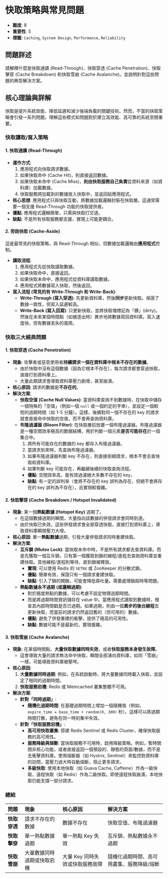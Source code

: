 # 快取策略與常見問題

- **難度**: 8
- **重要性**: 5
- **標籤**: `Caching`, `System Design`, `Performance`, `Reliability`

## 問題詳述

請解釋什麼是快取通讀 (Read-Through)、快取穿透 (Cache Penetration)、快取擊穿 (Cache Breakdown) 和快取雪崩 (Cache Avalanche)。並說明針對這些問題的典型解決方案。

## 核心理論與詳解

快取是提升系統效能、降低延遲和減少後端負載的關鍵技術。然而，不當的快取策略會引發一系列問題。理解這些模式和問題對於建立高效能、高可靠的系統至關重要。

### 快取讀取/寫入策略

#### 1. 快取通讀 (Read-Through)

- **運作方式**:
  1. 應用程式向快取請求數據。
  2. 如果快取命中 (Cache Hit)，則直接返回數據。
  3. 如果快取未命中 (Cache Miss)，**則由快取服務自己負責**從資料來源（如資料庫）加載數據。
  4. 快取服務將加載到的數據放入快取中，並返回給應用程式。
- **核心思想**: 應用程式只與快取互動，將數據加載邏輯封裝在快取層。這通常需要一個支援 Read-Through 功能的快取提供者。
- **優點**: 應用程式邏輯簡單，只需與快取打交道。
- **缺點**: 不是所有快取服務都支援，實現上可能更耦合。

#### 2. 旁路快取 (Cache-Aside)

這是最常見的快取策略，與 Read-Through 相似，但數據加載邏輯由**應用程式**控制。

- **讀取流程**:
  1. 應用程式先從快取讀取數據。
  2. 如果快取命中，直接返回。
  3. 如果快取未命中，應用程式從資料庫讀取數據。
  4. 應用程式將數據寫入快取，然後返回。
- **寫入流程 (常見的有 Write-Through 和 Write-Back)**:
  - **Write-Through (寫入穿透)**: 先更新資料庫，然後**同步**更新快取。保證了數據一致性，但寫入延遲較高。
  - **Write-Back (寫入回寫)**: 只更新快取，並將快取塊標記為「髒」(dirty)。然後在未來某個時間點（如被逐出時）異步地將數據寫回資料庫。寫入速度快，但有數據丟失的風險。

### 快取三大經典問題

#### 1. 快取穿透 (Cache Penetration)

- **現象**: 攻擊者或惡意使用者**持續請求一個在資料庫中根本不存在的數據**。
  - 由於快取中沒有這個數據（因為它根本不存在），每次請求都會穿過快取，直接打到資料庫上。
  - 大量此類請求會導致資料庫壓力劇增，甚至崩潰。
- **核心原因**: 請求的數據是**不存在的**。
- **解決方案**:
  - **快取空值 (Cache Null Values)**: 當資料庫查詢不到數據時，在快取中儲存一個特殊的「空值」（例如一個 `null` 或一個約定的字串），並設定一個較短的過期時間（如 1-5 分鐘）。這樣，後續對同一個不存在的 key 的請求就會直接命中快取的空值，而不會再查詢資料庫。
  - **布隆過濾器 (Bloom Filter)**: 在快取層前放置一個布隆過濾器。布隆過濾器是一種空間效率極高的数据結構，用於判斷一個元素**是否可能存在**於一個集合中。
    1. 將所有可能存在的數據的 key 都存入布隆過濾器。
    2. 當請求到來時，先查詢布隆過濾器。
    3. 如果布隆過濾器判斷 key 不存在，則直接拒絕請求，根本不會去查快取和資料庫。
    4. 如果判斷 key 可能存在，再繼續後續的快取查詢流程。
    - **優點**: 空間效率高，能有效過濾絕大多數不存在的 key。
    - **缺點**: 有一定的誤判率（會將不存在的 key 誤判為存在，但絕不會將存在的 key 誤判為不存在），且實現較複雜。

#### 2. 快取擊穿 (Cache Breakdown / Hotspot Invalidated)

- **現象**: 某一個**熱點數據 (Hotspot Key)** 過期了。
  - 在這個數據過期的瞬間，大量指向該數據的併發請求會同時到達。
  - 由於快取已失效，這些併發請求會全部穿透快取，直接打到資料庫上，導致資料庫瞬間壓力大增。
- **核心原因**: 單一**熱點數據**過期，引發大量併發請求同時重建快取。
- **解決方案**:
  - **互斥鎖 (Mutex Lock)**: 當快取未命中時，不是所有請求都去查資料庫。而是先獲取一個互斥鎖，只有第一個獲取到鎖的線程/進程去查詢資料庫並重建快取。其他線程/進程則等待，直到鎖被釋放。
    - **實現**: 可以使用 Redis 的 `SETNX` 或 ZooKeeper 的分散式鎖。
    - **優點**: 簡單有效，保證只有一個請求重建快取。
    - **缺點**: 引入了鎖的開銷，可能會降低吞吐量。需要處理鎖超時等問題。
  - **熱點數據永不過期 (或邏輯過期)**:
    - 對於極度熱點的數據，可以考慮不設定物理過期時間。
    - 而是將過期時間資訊儲存在 value 中。當應用程式讀取到數據時，檢查其內部時間戳是否已過期。如果過期，則由一個**異步的後台線程**去更新快取，而當前的請求仍然返回舊的（但可用的）數據。
    - **優點**: 避免了併發重建的衝擊，提供了極高的可用性。
    - **缺點**: 數據可能不是最新的，實現複雜。

#### 3. 快取雪崩 (Cache Avalanche)

- **現象**: 在某個時間點，**大量快取數據同時失效**，或者**快取服務本身發生故障**。
  - 這會導致大量的請求無法命中快取，瞬間全部湧向資料庫，如同「雪崩」一樣，可能導致資料庫被壓垮。
- **核心原因**:
  1. **大量數據同時過期**: 例如，在系統啟動時，將大量數據同時載入快取，並設定了相同的過期時間。
  2. **快取服務宕機**: Redis 或 Memcached 叢集整體不可用。
- **解決方案**:
  - **針對「同時過期」**:
    - **隨機化過期時間**: 在基礎過期時間上增加一個隨機值（例如，`expire_time = base_time + random(0, 300)` 秒）。這樣可以將過期時間打散，避免在同一時刻集中失效。
  - **針對「快取服務宕機」**:
    - **高可用快取叢集**: 搭建 Redis Sentinel 或 Redis Cluster，確保快取服務的高可用性。
    - **服務降級與熔斷**: 當快取服務不可用時，啟用降級策略。例如，暫時關閉非核心功能，或者直接返回一個預設的、靜態的頁面/數據，而不是去衝擊資料庫。使用熔斷器（如 Hystrix, Sentinel）來監控對資料庫的訪問，當壓力過大時自動熔斷，阻止更多請求。
    - **多級快取**: 使用本地快取（如 Guava Cache, Caffeine）作為一級快取，遠程快取（如 Redis）作為二級快取。即使遠程快取崩潰，本地快取仍能支撐一部分請求。

### 總結

| 問題 | 現象 | 核心原因 | 解決方案 |
| :--- | :--- | :--- | :--- |
| **快取穿透** | 請求不存在的數據 | 數據不存在 | 快取空值、布隆過濾器 |
| **快取擊穿** | 單一熱點數據過期 | 單一熱點 Key 失效 | 互斥鎖、熱點數據永不過期 |
| **快取雪崩** | 大量數據同時過期或快取宕機 | 大量 Key 同時失效或快取服務故障 | 隨機化過期時間、高可用叢集、服務降級/熔斷 |
